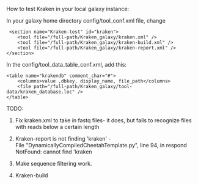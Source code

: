 How to test Kraken in your local galaxy instance:

In your galaxy home directory config/tool_conf.xml file, change  

```
 <section name="Kraken-test" id="kraken">
    <tool file="/full-path/Kraken_galaxy/kraken.xml" />
	<tool file="/full-path/Kraken_galaxy/kraken-build.xml" />
    <tool file="/full-path/Kraken_galaxy/kraken-report.xml" />
</section>
 ```

In the config/tool_data_table_conf.xml, add this:

```
<table name="krakendb" comment_char="#">
    <columns>value ,dbkey, display_name, file_path</columns>
    <file path="/full-path/Kraken_galaxy/tool-data/kraken_database.loc" />
</table>
```

TODO: 

1. Fix kraken.xml to take in fastq files- it does, but fails to recognize files with reads below a certain length

2. Kraken-report is not finding 'kraken' -  
File "DynamicallyCompiledCheetahTemplate.py", line 94, in respond
NotFound: cannot find 'kraken

3. Make sequence filtering work.

4. Kraken-build
